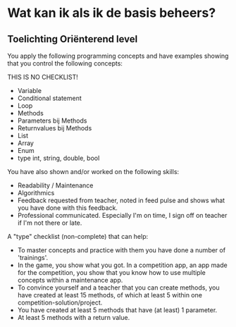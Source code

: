 <!-- TRANSLATED by md-translate -->
# Wat kan ik als ik de basis beheers?

## Toelichting Oriënterend level

You apply the following programming concepts and have examples showing that you control the following concepts:

THIS IS NO CHECKLIST!

* Variable
* Conditional statement
* Loop
* Methods
* Parameters bij Methods
* Returnvalues bij Methods
* List
* Array
* Enum
* type int, string, double, bool

You have also shown and/or worked on the following skills:

* Readability / Maintenance
* Algorithmics
* Feedback requested from teacher, noted in feed pulse and shows what you have done with this feedback.
* Professional communicated. Especially I'm on time, I sign off on teacher if I'm not there or late.

A "type" checklist (non-complete) that can help:

* To master concepts and practice with them you have done a number of 'trainings'.
* In the game, you show what you got. In a competition app, an app made for the competition, you show that you know how to use multiple concepts within a maintenance app.
* To convince yourself and a teacher that you can create methods, you have created at least 15 methods, of which at least 5 within one competition-solution/project.
* You have created at least 5 methods that have (at least) 1 parameter.
* At least 5 methods with a return value.
